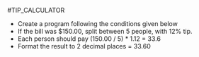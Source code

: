 #TIP_CALCULATOR
- Create a program following the conditions given below 
 - If the bill was $150.00, split between 5 people, with 12% tip.
 - Each person should pay (150.00 / 5) * 1.12 = 33.6
 - Format the result to 2 decimal places = 33.60
